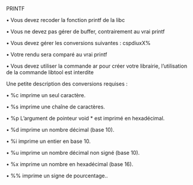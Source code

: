 PRINTF

• Vous devez recoder la fonction printf de la libc

• Vous ne devez pas gérer de buffer, contrairement au vrai printf

• Vous devez gérer les conversions suivantes : cspdiuxX%

• Votre rendu sera comparé au vrai printf

• Vous devez utiliser la commande ar pour créer votre librairie, l’utilisation de la
commande libtool est interdite

Une petite description des conversions requises :

• %c imprime un seul caractère.

• %s imprime une chaîne de caractères.

• %p L’argument de pointeur void * est imprimé en hexadécimal.

• %d imprime un nombre décimal (base 10).

• %i imprime un entier en base 10.

• %u imprime un nombre décimal non signé (base 10).

• %x imprime un nombre en hexadécimal (base 16).

• %% imprime un signe de pourcentage..
